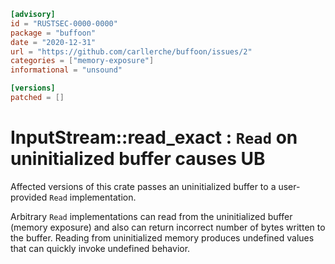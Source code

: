 ```toml
[advisory]
id = "RUSTSEC-0000-0000"
package = "buffoon"
date = "2020-12-31"
url = "https://github.com/carllerche/buffoon/issues/2"
categories = ["memory-exposure"]
informational = "unsound"

[versions]
patched = []
```

# InputStream::read_exact : `Read` on uninitialized buffer causes UB

Affected versions of this crate passes an uninitialized buffer to a user-provided `Read` implementation.

Arbitrary `Read` implementations can read from the uninitialized buffer (memory exposure) and also can return incorrect number of bytes written to the buffer.
Reading from uninitialized memory produces undefined values that can quickly invoke undefined behavior.
